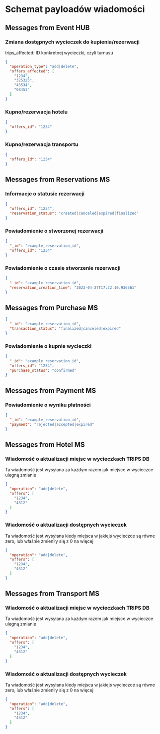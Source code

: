 # Schemat payloadów wiadomości

## Messages from **Event HUB**

### Zmiana dostępnych wycieczek do kupienia/rezerwacji

trips_affected: ID konkretnej wycieczki, czyli turnusu
```json
{
  "operation_type": "add|delete",
  "offers_affected": [
    "1234",
    "325325",
    "43534",
    "08453"
  ]
}
```

### Kupno/rezerwacja hotelu

```json
{
  "offers_id": "1234"
}
```

### Kupno/rezerwacja transportu

```json
{
  "offers_id": "1234"
}
```

## Messages from **Reservations MS**

### Informacje o statusie rezerwacji

```json
{
  "offers_id": "1234",
  "reservation_status": "created|canceled|expired|finalized"
}
```

### Powiadomienie o stworzonej rezerwacji

```json
{
  "_id": "example_reservation_id",
  "offers_id": "1234"
}
```

### Powiadomienie o czasie stworzenie rezerwacji

```json
{
  "_id": "example_reservation_id",
  "reservation_creation_time": "2023-04-27T17:22:10.936561"
}
```

## Messages from **Purchase MS**

```json
{
  "_id": "example_reservation_id",
  "transaction_status": "finalized|canceled|expired"
}
```

### Powiadomienie o kupnie wycieczki

```json
{
  "_id": "example_reservation_id",
  "offers_id": "1234",
  "purchase_status": "confirmed"
}
```

## Messages from **Payment MS**

### Powiadomienie o wyniku płatności

```json
{
  "_id": "example_reservation_id",
  "payment": "rejected|accepted|expired"
}
```

## Messages from **Hotel MS**

### Wiadomość o aktualizacji miejsc w wycieczkach TRIPS DB

Ta wiadomość jest wysyłana za każdym razem jak miejsce w wycieczce ulegną zmianie

```json
{
  "operation": "add|delete",
  "offers": [
    "1234",
    "4312"
  ]
}
```

### Wiadomość o aktualizacji dostępnych wycieczek

Ta wiadomość jest wysyłana kiedy miejsca w jakiejś wycieczce są równe zero, lub właśnie zmieniły się z 0 na więcej

```json
{
  "operation": "add|delete",
  "offers": [
    "1234",
    "4312"
  ]
}
```

## Messages from **Transport MS**

### Wiadomość o aktualizacji miejsc w wycieczkach TRIPS DB

Ta wiadomość jest wysyłana za każdym razem jak miejsce w wycieczce ulegną zmianie

```json
{
  "operation": "add|delete",
  "offers": [
    "1234",
    "4312"
  ]
}
```

### Wiadomość o aktualizacji dostępnych wycieczek

Ta wiadomość jest wysyłana kiedy miejsca w jakiejś wycieczce są równe zero, lub właśnie zmieniły się z 0 na więcej

```json
{
  "operation": "add|delete",
  "offers": [
    "1234",
    "4312"
  ]
}
```

